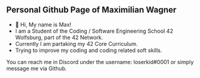 ## Personal Github Page of Maximilian Wagner 
- 👋 Hi, My name is Max!
- I am a Student of the Coding / Software Engineering School 42 Wolfsburg, part of the 42 Network.
- Currently I am partaking my 42 Core Curriculum.
- Trying to improve my coding and coding related soft skills.

You can reach me in Discord under the username: loserkid#0001 
or simply message me via Github.

<!---
mwagner86/mwagner86 is a ✨ special ✨ repository because its `README.md` (this file) appears on your GitHub profile.
You can click the Preview link to take a look at your changes.
--->

